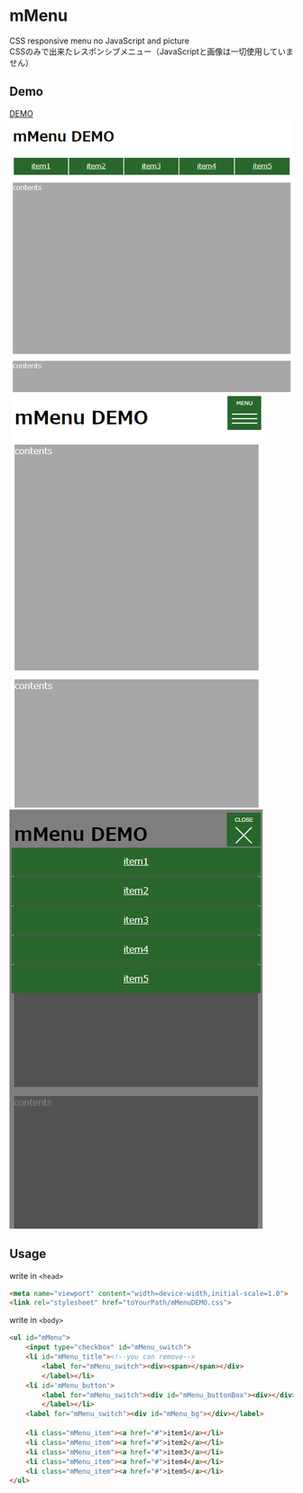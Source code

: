 # mMenu
CSS responsive menu no JavaScript and picture  
CSSのみで出来たレスポンシブメニュー（JavaScriptと画像は一切使用していません）

## Demo  
[DEMO](http://mo2nabe.com/mycode/demo/mMenuDEMO.html)  
![demo1](https://raw.githubusercontent.com/motsu0/mMenu/master/DEMOimg/mMenu001.PNG)
![demo2](https://raw.githubusercontent.com/motsu0/mMenu/master/DEMOimg/mMenu002.PNG)
![demo3](https://raw.githubusercontent.com/motsu0/mMenu/master/DEMOimg/mMenu003.PNG)

## Usage
write in `<head>`
```html
<meta name="viewport" content="width=device-width,initial-scale=1.0">
<link rel="stylesheet" href="toYourPath/mMenuDEMO.css">
```
write in `<body>`
```html
<ul id="mMenu">
	<input type="checkbox" id="mMenu_switch">
	<li id="mMenu_title"><!--you can remove-->
		<label for="mMenu_switch"><div><span></span></div>
		</label></li>
	<li id='mMenu_button'>
		<label for="mMenu_switch"><div id="mMenu_buttonBox"><div></div></div>
		</label></li>
	<label for="mMenu_switch"><div id="mMenu_bg"></div></label>
	
	<li class="mMenu_item"><a href="#">item1</a></li>
	<li class="mMenu_item"><a href="#">item2</a></li>
	<li class="mMenu_item"><a href="#">item3</a></li>
	<li class="mMenu_item"><a href="#">item4</a></li>
	<li class="mMenu_item"><a href="#">item5</a></li>
</ul>
```